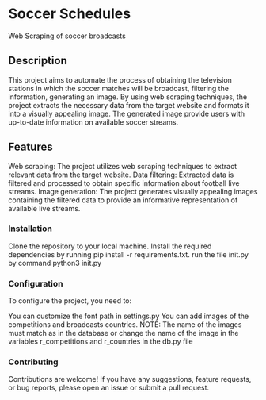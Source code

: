 # Soccer Schedules
Web Scraping of soccer broadcasts

## Description
This project aims to automate the process of obtaining the television stations in which the soccer matches will be broadcast, filtering the information, generating an image. By using web scraping techniques, the project extracts the necessary data from the target website and formats it into a visually appealing image. The generated image provide users with up-to-date information on available soccer streams.

## Features
Web scraping: The project utilizes web scraping techniques to extract relevant data from the target website.
Data filtering: Extracted data is filtered and processed to obtain specific information about football live streams.
Image generation: The project generates visually appealing images containing the filtered data to provide an informative representation of available live streams.

### Installation
Clone the repository to your local machine.
Install the required dependencies by running pip install -r requirements.txt.
run the file init.py by command python3 init.py

### Configuration
To configure the project, you need to:

You can customize the font path in settings.py
You can add images of the competitions and broadcasts countries. NOTE: The name of the images must match as in the database or change the name of the image in the variables r_competitions and r_countries in the db.py file

### Contributing
Contributions are welcome! If you have any suggestions, feature requests, or bug reports, please open an issue or submit a pull request.